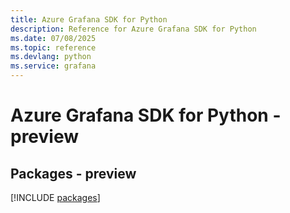 ```yaml
---
title: Azure Grafana SDK for Python
description: Reference for Azure Grafana SDK for Python
ms.date: 07/08/2025
ms.topic: reference
ms.devlang: python
ms.service: grafana
---
```

# Azure Grafana SDK for Python - preview
## Packages - preview
[!INCLUDE [packages](grafana-index.md)]